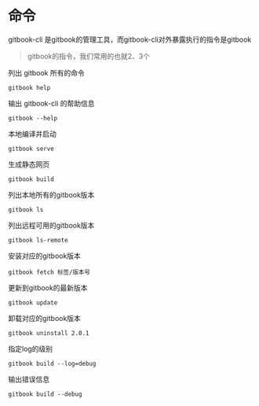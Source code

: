 # 命令

gitbook-cli 是gitbook的管理工具，而gitbook-cli对外暴露执行的指令是gitbook

> gitbook的指令，我们常用的也就2、3个

列出 gitbook 所有的命令

```
gitbook help
```

输出 gitbook-cli 的帮助信息

```
gitbook --help
```

本地编译并启动

```
gitbook serve
```

生成静态网页

```
gitbook build
```

列出本地所有的gitbook版本

```
gitbook ls
```

列出远程可用的gitbook版本

```
gitbook ls-remote
```

安装对应的gitbook版本

```
gitbook fetch 标签/版本号
```

更新到gitbook的最新版本

```
gitbook update
```

卸载对应的gitbook版本

```
gitbook uninstall 2.0.1
```

指定log的级别

```
gitbook build --log=debug
```

输出错误信息

```
gitbook build --debug
```